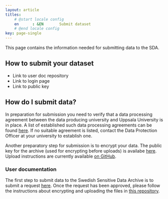 ```yaml
---
layout: article
titles:
    # @start locale config
    en      : &EN       Submit dataset
    # @end locale config
key: page-single
---
```


This page contains the information needed for submitting data to the SDA.

## How to submit your dataset
- Link to user doc repository
- Link to login page
- Link to public key

## How do I submit data?

In preparation for submission you need to verify that a data
processing agreement between the data producing university and Uppsala
University is in place. A list of established such data processing
agreements can be found [here](https://nbis.se/support/general-processing-agreements.html). If no
suitable agreement is listed, contact the Data Protection Officer at
your university to establish one.

Another preparatory step for submission is to encrypt your data. The
public key for the archive (used for encrypting before uploads) is
availabe [here](https://github.com/NBISweden/EGA-SE-user-docs/blob/main/crypt4gh_key.pub). Upload
instructions are currently available [on GitHub](
https://github.com/NBISweden/EGA-SE-user-docs/blob/main/user-guide.md).


### User documentation
The first step to submit data to the Swedish Sensitive Data Archive is to submit a request [here](https://dbampalikis.github.io/request.html). Once the request has been approved, please follow the instructions about encrypting and uploading the files in [this repository](https://github.com/NBISweden/EGA-SE-user-docs).